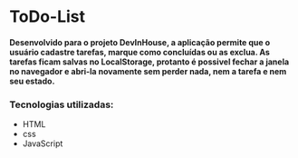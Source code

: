 # ToDo-List
#### Desenvolvido para o projeto DevInHouse, a aplicação permite que o usuário cadastre tarefas, marque como concluídas ou as exclua. As tarefas ficam salvas no LocalStorage, protanto é possivel fechar a janela no navegador e abri-la novamente sem perder nada, nem a tarefa e nem seu estado.
### Tecnologias utilizadas:
- HTML
- css
- JavaScript
